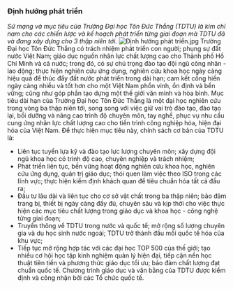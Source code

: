 
### Định hướng phát triển
 *Sứ mạng và mục tiêu của Trường Đại học Tôn Đức Thắng (TDTU) là kim chỉ nam cho
các chiến lược và kế hoạch phát triển từng giai đoạn mà TDTU đã và đang xây dựng
cho 3 thập niên tới.*
 ![Định hướng phát
triển.jpg](/sites/www/files/About/Dinh%20huong%20phat%20trien/%C4%90%E1%BB%8Bnh%20h%C6%B0%E1%BB%9Bng%20ph%C3%A1t%20tri%E1%BB%83n.jpg) Trường Đại học Tôn Đức Thắng có trách nhiệm phát triển con người; phụng sự đất
nước Việt Nam; giáo dục nguồn nhân lực chất lượng cao cho Thành phố Hồ Chí Minh
và cả nước; trong đó, có sự chú trọng đào tạo đội ngũ công nhân - lao động; thực
hiện nghiên cứu ứng dụng, nghiên cứu khoa học ngày càng hiệu quả để thúc đẩy đất
nước phát triển trong dài hạn; cam kết cống hiến ngày càng nhiều và tốt hơn cho
một Việt Nam phồn vinh, ổn định và bền vững; cũng như góp phần tạo dựng một thế
giới văn minh và hòa bình. Mục tiêu dài hạn của Trường Đại học Tôn Đức Thắng là một đại học nghiên cứu
trong vòng ba thập niên tới, song song với việc giữ vai trò đào tạo, đào tạo
lại, bồi dưỡng và nâng cao trình độ chuyên môn, tay nghề, phục vụ nhu cầu cung
ứng nhân lực chất lượng cao cho tiến trình công nghiệp hóa, hiện đại hóa của
Việt Nam. Để thực hiện mục tiêu này, chính sách cơ bản của TDTU là:
* Liên tục tuyển lựa kỹ và đào tạo lực lượng chuyên môn; xây dựng đội ngũ khoa học có trình độ cao, chuyên nghiệp và trách nhiệm;
* Phát triển liên tục, bền vững hoạt động nghiên cứu khoa học, nghiên cứu ứng dụng, quản trị giáo dục; thói quen làm việc theo ISO trong các lĩnh vực; thực hiện kiểm định khách quan để tiêu chuẩn hóa tất cả đầu ra;
* Đầu tư lâu dài và liên tục cho cơ sở vật chất trong ba thập niên; bảo đảm trang bị, thiết bị ngày càng đầy đủ, chuyên sâu và kịp thời cho việc thực hiện các mục tiêu chất lượng trong giáo dục và khoa học - công nghệ từng giai đoạn;
* Truyền thông về TDTU trong nước và quốc tế; mở rộng số lượng chuyên gia và du học sinh nước ngoài; TDTU trở thành đầu mối quốc tế hóa của khu vực;
* Tiếp tục mở rộng hợp tác với các đại học TOP 500 của thế giới; tạo nhiều cơ hội học tập kinh nghiệm quản lý hiện đại, tiếp cận nền học thuật tiên tiến và phương thức giáo dục tối ưu; bảo đảm chất lượng đạt chuẩn quốc tế. Chương trình giáo dục và văn bằng của TDTU được kiểm định và công nhận bởi các Tổ chức quốc tế.
